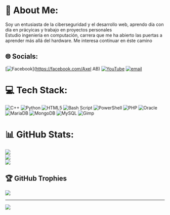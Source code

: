 # 💫 About Me:
Soy un entusiasta de la ciberseguridad y el desarrollo web, aprendo día con día en prácyicas y trabajo en proyectos personales<br>Estudio ingeniería en computación, carrera que me ha abierto las puertas a aprender más allá del hardware. Me interesa continuar en éste camino


## 🌐 Socials:
[![Facebook](https://img.shields.io/badge/Facebook-%231877F2.svg?logo=Facebook&logoColor=white)](https://facebook.com/Axel AB) [![YouTube](https://img.shields.io/badge/YouTube-%23FF0000.svg?logo=YouTube&logoColor=white)](https://youtube.com/@Amezande) [![email](https://img.shields.io/badge/Email-D14836?logo=gmail&logoColor=white)](mailto:oscarabrjs@gmail.com) 

# 💻 Tech Stack:
![C++](https://img.shields.io/badge/c++-%2300599C.svg?style=flat&logo=c%2B%2B&logoColor=white) ![Python](https://img.shields.io/badge/python-3670A0?style=flat&logo=python&logoColor=ffdd54) ![HTML5](https://img.shields.io/badge/html5-%23E34F26.svg?style=flat&logo=html5&logoColor=white) ![Bash Script](https://img.shields.io/badge/bash_script-%23121011.svg?style=flat&logo=gnu-bash&logoColor=white) ![PowerShell](https://img.shields.io/badge/PowerShell-%235391FE.svg?style=flat&logo=powershell&logoColor=white) ![PHP](https://img.shields.io/badge/php-%23777BB4.svg?style=flat&logo=php&logoColor=white) ![Oracle](https://img.shields.io/badge/Oracle-F80000?style=flat&logo=oracle&logoColor=white) ![MariaDB](https://img.shields.io/badge/MariaDB-003545?style=flat&logo=mariadb&logoColor=white) ![MongoDB](https://img.shields.io/badge/MongoDB-%234ea94b.svg?style=flat&logo=mongodb&logoColor=white) ![MySQL](https://img.shields.io/badge/mysql-4479A1.svg?style=flat&logo=mysql&logoColor=white) ![Gimp](https://img.shields.io/badge/Gimp-657D8B?style=flat&logo=gimp&logoColor=FFFFFF)
# 📊 GitHub Stats:
![](https://github-readme-stats.vercel.app/api?username=Amezande&theme=dark&hide_border=true&include_all_commits=true&count_private=true)<br/>
![](https://github-readme-streak-stats.herokuapp.com/?user=Amezande&theme=dark&hide_border=true)<br/>
![](https://github-readme-stats.vercel.app/api/top-langs/?username=Amezande&theme=dark&hide_border=true&include_all_commits=true&count_private=true&layout=compact)

## 🏆 GitHub Trophies
![](https://github-profile-trophy.vercel.app/?username=Amezande&theme=radical&no-frame=true&no-bg=false&margin-w=4)

---
[![](https://visitcount.itsvg.in/api?id=Amezande&icon=0&color=0)](https://visitcount.itsvg.in)

<!-- Proudly created with GPRM ( https://gprm.itsvg.in ) -->
